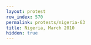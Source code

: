 ```yaml
---
layout: protest
row_index: 570
permalink: protests/nigeria-63
title: Nigeria, March 2010
hidden: true
---
```

